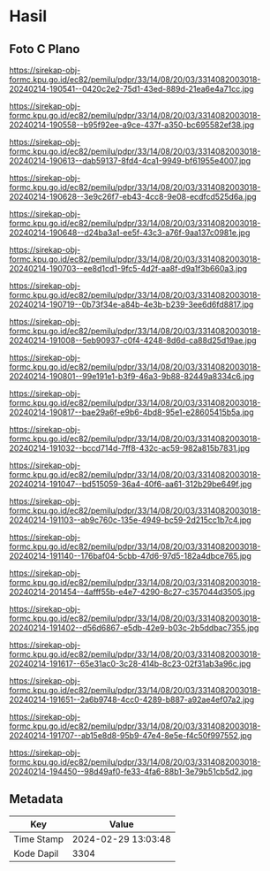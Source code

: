 # Hasil

## Foto C Plano

https://sirekap-obj-formc.kpu.go.id/ec82/pemilu/pdpr/33/14/08/20/03/3314082003018-20240214-190541--0420c2e2-75d1-43ed-889d-21ea6e4a71cc.jpg

https://sirekap-obj-formc.kpu.go.id/ec82/pemilu/pdpr/33/14/08/20/03/3314082003018-20240214-190558--b95f92ee-a9ce-437f-a350-bc695582ef38.jpg

https://sirekap-obj-formc.kpu.go.id/ec82/pemilu/pdpr/33/14/08/20/03/3314082003018-20240214-190613--dab59137-8fd4-4ca1-9949-bf61955e4007.jpg

https://sirekap-obj-formc.kpu.go.id/ec82/pemilu/pdpr/33/14/08/20/03/3314082003018-20240214-190628--3e9c26f7-eb43-4cc8-9e08-ecdfcd525d6a.jpg

https://sirekap-obj-formc.kpu.go.id/ec82/pemilu/pdpr/33/14/08/20/03/3314082003018-20240214-190648--d24ba3a1-ee5f-43c3-a76f-9aa137c0981e.jpg

https://sirekap-obj-formc.kpu.go.id/ec82/pemilu/pdpr/33/14/08/20/03/3314082003018-20240214-190703--ee8d1cd1-9fc5-4d2f-aa8f-d9a1f3b660a3.jpg

https://sirekap-obj-formc.kpu.go.id/ec82/pemilu/pdpr/33/14/08/20/03/3314082003018-20240214-190719--0b73f34e-a84b-4e3b-b239-3ee6d6fd8817.jpg

https://sirekap-obj-formc.kpu.go.id/ec82/pemilu/pdpr/33/14/08/20/03/3314082003018-20240214-191008--5eb90937-c0f4-4248-8d6d-ca88d25d19ae.jpg

https://sirekap-obj-formc.kpu.go.id/ec82/pemilu/pdpr/33/14/08/20/03/3314082003018-20240214-190801--99e191e1-b3f9-46a3-9b88-82449a8334c6.jpg

https://sirekap-obj-formc.kpu.go.id/ec82/pemilu/pdpr/33/14/08/20/03/3314082003018-20240214-190817--bae29a6f-e9b6-4bd8-95e1-e28605415b5a.jpg

https://sirekap-obj-formc.kpu.go.id/ec82/pemilu/pdpr/33/14/08/20/03/3314082003018-20240214-191032--bccd714d-7ff8-432c-ac59-982a815b7831.jpg

https://sirekap-obj-formc.kpu.go.id/ec82/pemilu/pdpr/33/14/08/20/03/3314082003018-20240214-191047--bd515059-36a4-40f6-aa61-312b29be649f.jpg

https://sirekap-obj-formc.kpu.go.id/ec82/pemilu/pdpr/33/14/08/20/03/3314082003018-20240214-191103--ab9c760c-135e-4949-bc59-2d215cc1b7c4.jpg

https://sirekap-obj-formc.kpu.go.id/ec82/pemilu/pdpr/33/14/08/20/03/3314082003018-20240214-191140--176baf04-5cbb-47d6-97d5-182a4dbce765.jpg

https://sirekap-obj-formc.kpu.go.id/ec82/pemilu/pdpr/33/14/08/20/03/3314082003018-20240214-201454--4afff55b-e4e7-4290-8c27-c357044d3505.jpg

https://sirekap-obj-formc.kpu.go.id/ec82/pemilu/pdpr/33/14/08/20/03/3314082003018-20240214-191402--d56d6867-e5db-42e9-b03c-2b5ddbac7355.jpg

https://sirekap-obj-formc.kpu.go.id/ec82/pemilu/pdpr/33/14/08/20/03/3314082003018-20240214-191617--65e31ac0-3c28-414b-8c23-02f31ab3a96c.jpg

https://sirekap-obj-formc.kpu.go.id/ec82/pemilu/pdpr/33/14/08/20/03/3314082003018-20240214-191651--2a6b9748-4cc0-4289-b887-a92ae4ef07a2.jpg

https://sirekap-obj-formc.kpu.go.id/ec82/pemilu/pdpr/33/14/08/20/03/3314082003018-20240214-191707--ab15e8d8-95b9-47e4-8e5e-f4c50f997552.jpg

https://sirekap-obj-formc.kpu.go.id/ec82/pemilu/pdpr/33/14/08/20/03/3314082003018-20240214-194450--98d49af0-fe33-4fa6-88b1-3e79b51cb5d2.jpg


## Metadata

| Key        | Value               |
| ---------- | ------------------- |
| Time Stamp | 2024-02-29 13:03:48 |
| Kode Dapil | 3304                |



